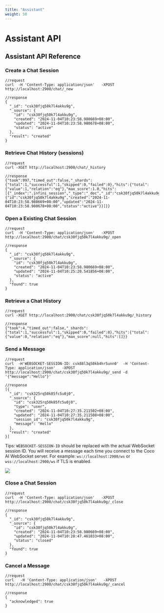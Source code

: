 ```yaml
---
title: "Assistant"
weight: 50
---
```


# Assistant API

## Assistant API Reference

### Create a Chat Session

```shell
//request
curl  -H 'Content-Type: application/json'   -XPOST http://localhost:2900/chat/_new

//response
{
  "_id": "csk30fjq50k7l4akku9g",
  "_source": {
    "id": "csk30fjq50k7l4akku9g",
    "created": "2024-11-04T10:23:58.980669+08:00",
    "updated": "2024-11-04T10:23:58.980678+08:00",
    "status": "active"
  },
  "result": "created"
}
```

### Retrieve Chat History (sessions)

```shell
//request
curl -XGET http://localhost:2900/chat/_history

//response
{"took":997,"timed_out":false,"_shards":{"total":1,"successful":1,"skipped":0,"failed":0},"hits":{"total":{"value":1,"relation":"eq"},"max_score":1.0,"hits":[{"_index":".infini_session","_type":"_doc","_id":"csk30fjq50k7l4akku9g","_score":1.0,"_source":{"id":"csk30fjq50k7l4akku9g","created":"2024-11-04T10:23:58.980669+08:00","updated":"2024-11-04T10:23:58.980678+08:00","status":"active"}}]}}
```

### Open a Existing Chat Session

```shell
//request
curl  -H 'Content-Type: application/json'   -XPOST http://localhost:2900/chat/csk30fjq50k7l4akku9g/_open

//response
{
  "_id": "csk30fjq50k7l4akku9g",
  "_source": {
    "id": "csk30fjq50k7l4akku9g",
    "created": "2024-11-04T10:23:58.980669+08:00",
    "updated": "2024-11-04T10:25:20.541856+08:00",
    "status": "active"
  },
  "found": true
}
```

### Retrieve a Chat History

```shell
//request
curl -XGET http://localhost:2900/chat/csk30fjq50k7l4akku9g/_history

//response
{"took":4,"timed_out":false,"_shards":{"total":1,"successful":1,"skipped":0,"failed":0},"hits":{"total":{"value":0,"relation":"eq"},"max_score":null,"hits":[]}}
```

### Send a Message

```shell
//request
curl  -H'WEBSOCKET-SESSION-ID: csk88l3q50kb4hr5unn0'  -H 'Content-Type: application/json'   -XPOST http://localhost:2900/chat/csk30fjq50k7l4akku9g/_send -d '{"message":"Hello"}'

//response
[{
  "_id": "csk325rq50k85fc5u0j0",
  "_source": {
    "id": "csk325rq50k85fc5u0j0",
    "type": "user",
    "created": "2024-11-04T10:27:35.211502+08:00",
    "updated": "2024-11-04T10:27:35.211508+08:00",
    "session_id": "csk30fjq50k7l4akku9g",
    "message": "Hello"
  },
  "result": "created"
}]
```

Tips: `WEBSOCKET-SESSION-ID` should be replaced with the actual WebSocket session ID. You will receive a message each time you connect to the Coco AI WebSocket server. For example: `ws://localhost:2900/ws` or `wss://localhost:2900/ws` if TLS is enabled.

![](/img/websocket-on-connect.jpg?raw=true)

### Close a Chat Session

```shell
//request
curl  -H 'Content-Type: application/json'   -XPOST http://localhost:2900/chat/csk30fjq50k7l4akku9g/_close

//response
{
  "_id": "csk30fjq50k7l4akku9g",
  "_source": {
    "id": "csk30fjq50k7l4akku9g",
    "created": "2024-11-04T10:23:58.980669+08:00",
    "updated": "2024-11-04T10:28:47.461033+08:00",
    "status": "closed"
  },
  "found": true
}
```

### Cancel a Message

```shell
//request
curl   -H 'Content-Type: application/json'   -XPOST http://localhost:2900/chat/csk30fjq50k7l4akku9g/_cancel

//response
{
  "acknowledged": true
}
```